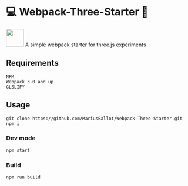# :computer: Webpack-Three-Starter :ocean:
<img src="https://raw.githubusercontent.com/webpack/media/master/logo/icon-square-big.png" width="48">
A simple webpack starter for three.js experiments

## Requirements
```
NPM
Webpack 3.0 and up
GLSLIFY
```

## Usage
```
git clone https://github.com/MariusBallot/Webpack-Three-Starter.git
npm i
```

### Dev mode
```
npm start
```

### Build
```
npm run build
```